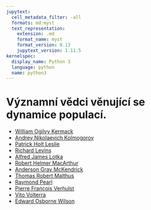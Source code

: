 ```yaml
---
jupytext:
  cell_metadata_filter: -all
  formats: md:myst
  text_representation:
    extension: .md
    format_name: myst
    format_version: 0.13
    jupytext_version: 1.11.5
kernelspec:
  display_name: Python 3
  language: python
  name: python3
---
```


# Významní vědci věnující se dynamice populací.


* [William Ogilvy Kermack](https://en.wikipedia.org/wiki/William_Ogilvy_Kermack)
* [Andrey Nikolaevich Kolmogorov](https://en.wikipedia.org/wiki/Andrey_Kolmogorov)
* [Patrick Holt Leslie](https://portal.matematickabiologie.cz/index.php?pg=analyza-a-modelovani-dynamickych-biologickych-dat--maticove-populacni-modely--prolog--leslieho-model-rustu-populace)
* [Richard Levins](https://en.wikipedia.org/wiki/Richard_Levins)
* [Alfred James Lotka](https://en.wikipedia.org/wiki/Alfred_J._Lotka)
* [Robert Helmer MacArthur](https://en.wikipedia.org/wiki/Robert_H._MacArthur)
* [Anderson Gray McKendrick](https://en.wikipedia.org/wiki/Anderson_Gray_McKendrick)
* [Thomas Robert Malthus](https://en.wikipedia.org/wiki/Thomas_Robert_Malthus)
* [Raymond Pearl](https://en.wikipedia.org/wiki/Raymond_Pearl)
* [Pierre François
  Verhulst](https://en.wikipedia.org/wiki/Pierre_Fran%C3%A7ois_Verhulst)
* [Vito Volterra](https://en.wikipedia.org/wiki/Vito_Volterra)
* [Edward Osborne Wilson](https://en.wikipedia.org/wiki/E._O._Wilson)

